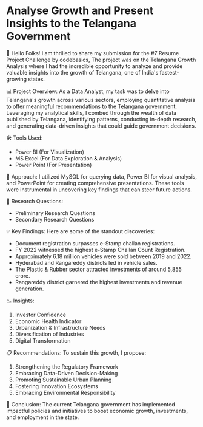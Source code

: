 # Analyse Growth and Present Insights to the Telangana Government
🌟 Hello Folks! I am thrilled to share my submission for the #7 Resume Project Challenge by codebasics, The project was on the Telangana Growth Analysis where I had the incredible opportunity to analyze and provide valuable insights into the growth of Telangana, one of India's fastest-growing states. 

📊 Project Overview:
As a Data Analyst, my task was to delve into Telangana's growth across various sectors, employing quantitative analysis to offer meaningful recommendations to the Telangana government. Leveraging my analytical skills, I combed through the wealth of data published by Telangana, identifying patterns, conducting in-depth research, and generating data-driven insights that could guide government decisions.

🛠️ Tools Used:
- Power BI (For Visualization)
- MS Excel (For Data Exploration & Analysis)
- Power Point (For Presentation)

📑 Approach:
I utilized MySQL for querying data, Power BI for visual analysis, and PowerPoint for creating comprehensive presentations. These tools were instrumental in uncovering key findings that can steer future actions.

📝 Research Questions:
- Preliminary Research Questions
- Secondary Research Questions

💡 Key Findings:
Here are some of the standout discoveries:
- Document registration surpasses e-Stamp challan registrations.
- FY 2022 witnessed the highest e-Stamp Challan Count Registration.
- Approximately 6.18 million vehicles were sold between 2019 and 2022.
- Hyderabad and Rangareddy districts led in vehicle sales.
- The Plastic & Rubber sector attracted investments of around 5,855 crore.
- Rangareddy district garnered the highest investments and revenue generation.

📉 Insights:
1. Investor Confidence
2. Economic Health Indicator
3. Urbanization & Infrastructure Needs
4. Diversification of Industries
5. Digital Transformation

📋 Recommendations:
To sustain this growth, I propose:
1. Strengthening the Regulatory Framework
2. Embracing Data-Driven Decision-Making
3. Promoting Sustainable Urban Planning
4. Fostering Innovation Ecosystems
5. Embracing Environmental Responsibility

📝 Conclusion:
The current Telangana government has implemented impactful policies and initiatives to boost economic growth, investments, and employment in the state.

